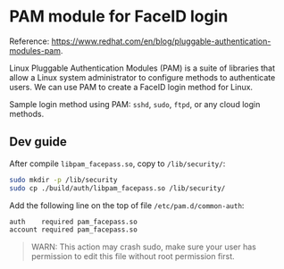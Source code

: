 # PAM module for FaceID login

Reference: https://www.redhat.com/en/blog/pluggable-authentication-modules-pam.

Linux Pluggable Authentication Modules (PAM) is a suite of libraries that allow a Linux system administrator to configure methods to authenticate users. We can use PAM to create a FaceID login method for Linux.

Sample login method using PAM: `sshd`, `sudo`, `ftpd`, or any cloud login methods.

## Dev guide

After compile `libpam_facepass.so`, copy to `/lib/security/`:

```bash
sudo mkdir -p /lib/security
sudo cp ./build/auth/libpam_facepass.so /lib/security/
```

Add the following line on the top of file `/etc/pam.d/common-auth`:

```bash
auth    required pam_facepass.so
account required pam_facepass.so
```

> WARN: This action may crash sudo, make sure your user has permission to edit this file without root permission first.